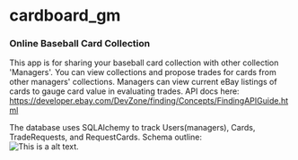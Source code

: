 # cardboard_gm
### Online Baseball Card Collection

This app is for sharing your baseball card collection with other collection 'Managers'.  You can view collections and propose trades for cards from other managers' collections.
Managers can view current eBay listings of cards to gauge card value in evaluating trades.  API docs here: https://developer.ebay.com/DevZone/finding/Concepts/FindingAPIGuide.html

The database uses SQLAlchemy to track Users(managers), Cards, TradeRequests, and RequestCards.  Schema outline:  
![This is a alt text.](https://cardboardgmpics.s3-us-west-2.amazonaws.com/schema-design/cbgmschema.jpg)

